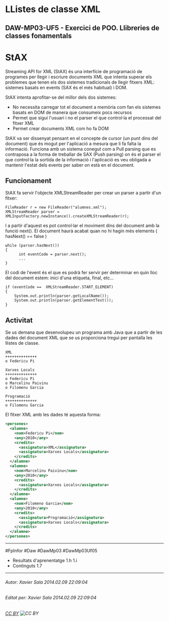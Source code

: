 # LListes de classe XML
## DAW-MP03-UF5 - Exercici de POO. Llibreries de classes fonamentals
StAX
====================
Streaming API for XML (StAX) és una interfície de programació de programes per llegir i escriure documents XML que intenta superar els problemes que tenen els dos sistemes tradicionals de llegir fitxers XML: sistemes basats en events (SAX és el més habitual) i DOM.

StAX intenta aprofitar-se del millor dels dos sistemes:

* No necessita carregar tot el document a memòria com fan els sistemes basats en DOM de manera que consumeix pocs recursos
* Permet que sigui l'usuari i no el parser el que control·la el processat del fitxer XML
* Permet crear documents XML com ho fa DOM

StAX va ser dissenyat pensant en el concepte de cursor (un punt dins del document) que és mogut per l'aplicació a mesura que li fa falta la informació. Funciona amb un sistema conegut com a Pull parsing que es contraposa a la forma de treballar de SAX (Push parsing) on és el parser el que control·la la sortida de la informació i l'aplicació es veu obligada a mantenir l'estat dels events per saber on està en el document.

Funcionament
--------------------
StAX fa servir l'objecte XMLStreamReader per crear un parser a partir d'un fitxer:

    FileReader r = new FileReader("alumnes.xml");
    XMLStreamReader parser = XMLInputFactory.newInstance().createXMLStreamReader(r);
 
I a partir d'aquest es pot control·lar el moviment dins del document amb la funció next(). El document haurà acabat quan no hi hagin més elements ( hasNext() == false )

    while (parser.hasNext())
    {
          int eventCode = parser.next();
          ...
    }
 
El codi de l'event és el que es podrà fer servir per determinar en quin lloc del document estem: inici d'una etiqueta, final, etc... 

    if (eventCode ==  XMLStreamReader.START_ELEMENT)
    {                    	  
        System.out.println(parser.getLocalName());
        System.out.println(parser.getElementText());
    }
 
Activitat
------------------
Se us demana que desenvolupeu un programa amb Java que a partir de les dades del document XML que se us proporciona tregui per pantalla les llistes de classe.

    XML
    ++++++++++++++
    o Federicu Pi

    Xarxes Locals
    ++++++++++++++
    o Federicu Pi
    o Marcelinu Paivinu
    o Filomenu Garcia

    Programació
    ++++++++++++++
    o Filomenu Garcia

El fitxer XML amb les dades té aquesta forma: 

```xml
<persones>
  <alumne>
    <nom>Federicu Pi</nom>
    <any>2010</any>
    <credits>
      <assignatura>XML</assignatura>
      <assignatura>Xarxes Locals</assignatura>
    </credits>
  </alumne>
  <alumne>
    <nom>Marcelinu Paivinu</nom>
    <any>2010</any>
    <credits>
      <assignatura>Xarxes Locals</assignatura>
    </credits>
  </alumne>
  <alumne>
    <nom>Filomeno Garcia</nom>
    <any>2010</any>
    <credits>
      <assignatura>Programació</assignatura>
      <assignatura>Xarxes Locals</assignatura>
    </credits>
  </alumne>
</persones>
```


---

#FpInfor #Daw #DawMp03 #DawMp03Uf05

* Resultats d'aprenentatge 1.h 1.i
* Continguts 1.7
---

###### Autor: Xavier Sala 2014.02.09 22:09:04
###### Editat per: Xavier Sala 2014.02.09 22:09:04
###### [CC BY](https://creativecommons.org/licenses/by/4.0/) ![CC BY](https://licensebuttons.net/l/by/3.0/80x15.png)
